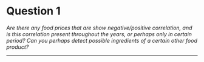 # Question 1
*Are there any food prices that are show negative/positive correlation, and is this correlation present throughout the years, or perhaps only in certain period? Can you perhaps detect possible ingredients of a certain other food product?*

<hr>


